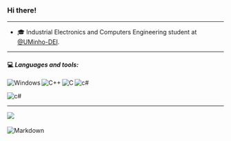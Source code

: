  ### Hi there!  
 ---

- 🎓 Industrial Electronics and Computers Engineering student at [@UMinho-DEI](https://www.dei.uminho.pt/).

---
#### 💻<em> **Languages and tools:** </em>

<img align="left" alt="Windows" width="px" src="https://img.shields.io/badge/Windows-0078D6?style=for-the-badge&logo=windows&logoColor=white"/>

<img align="left" alt="C++" width="px" src="https://img.shields.io/badge/C%2B%2B-00599C?style=for-the-badge&logo=c%2B%2B&logoColor=white"/> 
	 
<img align="left" alt="C" width="px" src="https://img.shields.io/badge/C-00599C?style=for-the-badge&logo=c&logoColor=white"/> 

 <img align="left" alt="c#" width="px" src="https://img.shields.io/badge/C%23-239120?style=for-the-badge&logo=c-sharp&logoColor=white"/> <br>
 
 <img align="left" alt="c#" width="px" src="https://img.shields.io/badge/Assembly-8051-success"/> <br>
 
---

<a href="mailto:jhof2002@gmail.com">
  <img align="left" src="https://img.shields.io/badge/Gmail-D14836?style=for-the-badge&logo=gmail&logoColor=white"/>
</a> <br> <br>
<img align="left" alt="Markdown" width="px" src="https://img.shields.io/badge/Made%20with-Markdown-1f425f.svg"/> 


<!---
JFUcayal/JFUcayal is a ✨ special ✨ repository because its `README.md` (this file) appears on your GitHub profile.
You can click the Preview link to take a look at your changes.
--->
